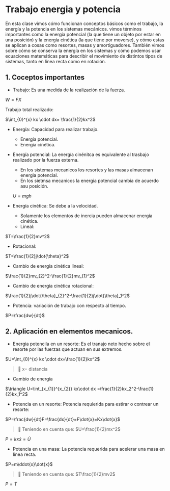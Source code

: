 # Trabajo energia y potencia
En esta clase vimos cómo funcionan conceptos básicos como el trabajo, la energía y la potencia en los sistemas mecánicos. vimos términos importantes como la energía potencial (la que tiene un objeto por estar en una posición) y la energía cinética (la que tiene por moverse), y cómo estas se aplican a cosas como resortes, masas y amortiguadores. También vimos sobre cómo se conserva la energía en los sistemas y cómo podemos usar ecuaciones matemáticas para describir el movimiento de distintos tipos de sistemas, tanto en línea recta como en rotación.

## 1. Coceptos importantes

- Trabajo: Es una medida de la realización de la fuerza.

$W=FX$

Trabajo total realizado:

$\int_{0}^{x} kx \cdot dx= \frac{1}{2}kx^2$

- Energía: Capacidad para realizar trabajo.
  - Energía potencial.
  - Energia cinética.

- Energía potencial: La energía cinénitca es equivalente al trasbajo realizado por la fuerza externa.
  - En los sistemas mecanicos los resortes y las masas almacenan energia potencial.
  - En los sietmsa mecanicos la energia potencial cambia de acuerdo asu posición.
    
  $U=mgh$

- Energía cinética: Se debe a la velocidad.
  - Solamente los elementos de inercia pueden almacenar energía cinética.
  - Lineal:   

$T=\frac{1}{2}mv^2$               
  
- Rotacional:

$T=\frac{1}{2}j\dot{\theta}^2$

- Cambio de energía cinética lineal:

$\frac{1}{2}mv_{2}^2-\frac{1}{2}mv_{1}^2$

- Cambio de energía cinética rotacional:

$\frac{1}{2}j\dot{\theta}_{2}^2-\frac{1}{2}j\dot{\theta}_1^2$

- Potencia: variación de trabajo con respecto al tiempo.

$P=\frac{dw}{dt}$


## 2. Aplicación en elementos mecanicos.

- Energia potencila en un resorte: Es el tranajo neto hecho sobre el resorte por las fuerzas que actuan en sus extremos.

$U=\int_{0}^{x} kx \cdot dx=\frac{1}{2}kx^2$

>🔑 x= distancia 

- Cambio de energía

$\triangle U=\int_{x_{1}}^{x_{2}} kx\cdot dx =\frac{1}{2}kx_2^2-\frac{1}{2}kx_1^2$


- Potencia en un resorte: Potencia requierida para estirar o contrear un resorte:

$P=\frac{dw}{dt}F=\frac{dx}{dt}=F\dot{x}=Kx\dot{x}$

>🔑 Teniendo en cuenta que:
>$U=\frac{1}{2}mx^2$

$P=kx\dot{x}=\dot{U}$

- Potencia en una masa: La potencia requerida para acelerar una masa en línea recta.
  
$P=m\ddot{x}\dot{x}$

>🔑 Teniendo en cuenta que:
>$T\frac{1}{2}mv2$

$P=\dot{T}$



 






















